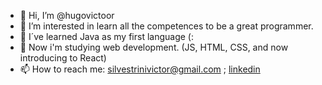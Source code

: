 - 👋 Hi, I’m @hugovictoor
- 👀 I’m interested in learn all the competences to be a great programmer.
- 🌱 I´ve learned Java as my first language (: 
- 🎈 Now i'm studying web development. (JS, HTML, CSS, and now introducing to React)
- 📫 How to reach me: silvestrinivictor@gmail.com ; [linkedin](https://www.linkedin.com/in/victor-hugo-silvestrini-machado)

<!---
hugovictoor/hugovictoor is a ✨ special ✨ repository because its `README.md` (this file) appears on your GitHub profile.
You can click the Preview link to take a look at your changes.
--->
